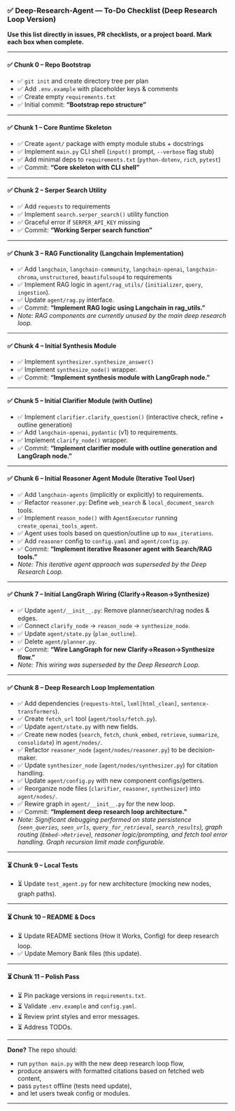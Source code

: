 ### ✅ Deep-Research-Agent — To-Do Checklist (Deep Research Loop Version)

**Use this list directly in issues, PR checklists, or a project board. Mark each box when complete.**

---

#### ✅ Chunk 0 – Repo Bootstrap
*   ✅ `git init` and create directory tree per plan
*   ✅ Add `.env.example` with placeholder keys & comments
*   ✅ Create empty `requirements.txt`
*   ✅ Initial commit: **“Bootstrap repo structure”**

---

#### ✅ Chunk 1 – Core Runtime Skeleton
*   ✅ Create `agent/` package with empty module stubs + docstrings
*   ✅ Implement `main.py` CLI shell (`input()` prompt, `--verbose` flag stub)
*   ✅ Add minimal deps to `requirements.txt` (`python-dotenv`, `rich`, `pytest`)
*   ✅ Commit: **“Core skeleton with CLI shell”**

---

#### ✅ Chunk 2 – Serper Search Utility
*   ✅ Add `requests` to requirements
*   ✅ Implement `search.serper_search()` utility function
*   ✅ Graceful error if `SERPER_API_KEY` missing
*   ✅ Commit: **“Working Serper search function”**

---

#### ✅ Chunk 3 – RAG Functionality (Langchain Implementation)
*   ✅ Add `langchain`, `langchain-community`, `langchain-openai`, `langchain-chroma`, `unstructured`, `beautifulsoup4` to requirements
*   ✅ Implement RAG logic in `agent/rag_utils/` (`initializer`, `query`, `ingestion`).
*   ✅ Update `agent/rag.py` interface.
*   ✅ Commit: **“Implement RAG logic using Langchain in rag_utils.”**
*   *Note: RAG components are currently unused by the main deep research loop.*

---

#### ✅ Chunk 4 – Initial Synthesis Module
*   ✅ Implement `synthesizer.synthesize_answer()`
*   ✅ Implement `synthesize_node()` wrapper.
*   ✅ Commit: **“Implement synthesis module with LangGraph node.”**

---

#### ✅ Chunk 5 – Initial Clarifier Module (with Outline)
*   ✅ Implement `clarifier.clarify_question()` (interactive check, refine + outline generation)
*   ✅ Add `langchain-openai`, `pydantic` (v1) to requirements.
*   ✅ Implement `clarify_node()` wrapper.
*   ✅ Commit: **“Implement clarifier module with outline generation and LangGraph node.”**

---

#### ✅ Chunk 6 – Initial Reasoner Agent Module (Iterative Tool User)
*   ✅ Add `langchain-agents` (implicitly or explicitly) to requirements.
*   ✅ Refactor `reasoner.py`: Define `web_search` & `local_document_search` tools.
*   ✅ Implement `reason_node()` with `AgentExecutor` running `create_openai_tools_agent`.
*   ✅ Agent uses tools based on question/outline up to `max_iterations`.
*   ✅ Add `reasoner` config to `config.yaml` and `agent/config.py`.
*   ✅ Commit: **“Implement iterative Reasoner agent with Search/RAG tools.”**
*   *Note: This iterative agent approach was superseded by the Deep Research Loop.*

---

#### ✅ Chunk 7 – Initial LangGraph Wiring (Clarify->Reason->Synthesize)
*   ✅ Update `agent/__init__.py`: Remove planner/search/rag nodes & edges.
*   ✅ Connect `clarify_node` -> `reason_node` -> `synthesize_node`.
*   ✅ Update `agent/state.py` (`plan_outline`).
*   ✅ Delete `agent/planner.py`.
*   ✅ Commit: **“Wire LangGraph for new Clarify->Reason->Synthesize flow.”**
*   *Note: This wiring was superseded by the Deep Research Loop.*

---

#### ✅ Chunk 8 – Deep Research Loop Implementation
*   ✅ Add dependencies (`requests-html`, `lxml[html_clean]`, `sentence-transformers`).
*   ✅ Create `fetch_url` tool (`agent/tools/fetch.py`).
*   ✅ Update `agent/state.py` with new fields.
*   ✅ Create new nodes (`search`, `fetch`, `chunk_embed`, `retrieve`, `summarize`, `consolidate`) in `agent/nodes/`.
*   ✅ Refactor `reasoner_node` (`agent/nodes/reasoner.py`) to be decision-maker.
*   ✅ Update `synthesizer_node` (`agent/nodes/synthesizer.py`) for citation handling.
*   ✅ Update `agent/config.py` with new component configs/getters.
*   ✅ Reorganize node files (`clarifier`, `reasoner`, `synthesizer`) into `agent/nodes/`.
*   ✅ Rewire graph in `agent/__init__.py` for the new loop.
*   ✅ Commit: **“Implement deep research loop architecture.”**
*   *Note: Significant debugging performed on state persistence (`seen_queries`, `seen_urls`, `query_for_retrieval`, `search_results`), graph routing (`Embed->Retrieve`), reasoner logic/prompting, and fetch tool error handling. Graph recursion limit made configurable.*

---

#### ⏳ Chunk 9 – Local Tests
*   ⏳ Update `test_agent.py` for new architecture (mocking new nodes, graph paths).

---

#### ⏳ Chunk 10 – README & Docs
*   ⏳ Update README sections (How it Works, Config) for deep research loop.
*   ✅ Update Memory Bank files (this update).

---

#### ⏳ Chunk 11 – Polish Pass
*   ⏳ Pin package versions in `requirements.txt`.
*   ⏳ Validate `.env.example` and `config.yaml`.
*   ⏳ Review print styles and error messages.
*   ⏳ Address TODOs.

---

**Done?** The repo should:

*   run `python main.py` with the new deep research loop flow,
*   produce answers with formatted citations based on fetched web content,
*   pass `pytest` offline (tests need update),
*   and let users tweak config or modules.

---